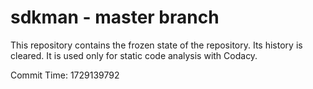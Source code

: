 # sdkman - master branch

This repository contains the frozen state of the repository.
Its history is cleared. It is used only for static code
analysis with Codacy.

Commit Time: 1729139792